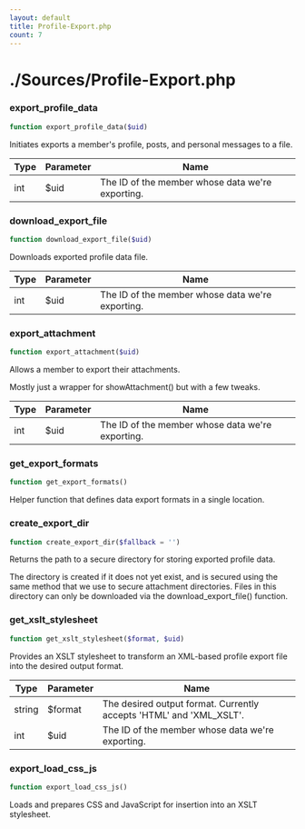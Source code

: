 ```yaml
---
layout: default
title: Profile-Export.php
count: 7
---
```


# ./Sources/Profile-Export.php

### export_profile_data

```php
function export_profile_data($uid)
```
Initiates exports a member's profile, posts, and personal messages to a file.



Type|Parameter|Name
---|---|---
int|$uid|The ID of the member whose data we're exporting.
### download_export_file

```php
function download_export_file($uid)
```
Downloads exported profile data file.



Type|Parameter|Name
---|---|---
int|$uid|The ID of the member whose data we're exporting.
### export_attachment

```php
function export_attachment($uid)
```
Allows a member to export their attachments.

Mostly just a wrapper for showAttachment() but with a few tweaks.

Type|Parameter|Name
---|---|---
int|$uid|The ID of the member whose data we're exporting.
### get_export_formats

```php
function get_export_formats()
```
Helper function that defines data export formats in a single location.



### create_export_dir

```php
function create_export_dir($fallback = '')
```
Returns the path to a secure directory for storing exported profile data.

The directory is created if it does not yet exist, and is secured using the
same method that we use to secure attachment directories. Files in this
directory can only be downloaded via the download_export_file() function.

### get_xslt_stylesheet

```php
function get_xslt_stylesheet($format, $uid)
```
Provides an XSLT stylesheet to transform an XML-based profile export file
into the desired output format.



Type|Parameter|Name
---|---|---
string|$format|The desired output format. Currently accepts 'HTML' and 'XML_XSLT'.
int|$uid|The ID of the member whose data we're exporting.
### export_load_css_js

```php
function export_load_css_js()
```
Loads and prepares CSS and JavaScript for insertion into an XSLT stylesheet.



